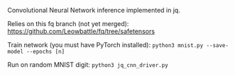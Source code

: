 Convolutional Neural Network inference implemented in jq.

Relies on this fq branch (not yet merged): https://github.com/Leowbattle/fq/tree/safetensors

Train network (you must have PyTorch installed): `python3 mnist.py --save-model --epochs [n]`

Run on random MNIST digit: `python3 jq_cnn_driver.py`
